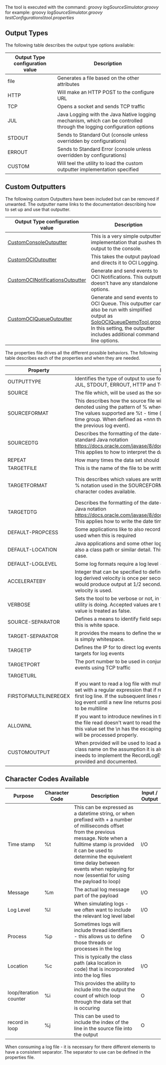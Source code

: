 The tool is executed with the command: *groovy logSourceSimulator.groovy <properties file>* for example: groovy *logSourceSimulator.groovy testConfigurations\\tool.properties*

  ## Output Types

The following table describes the output type options available:

| Output Type configuration value | Description                                                  |
| ------------------------------- | ------------------------------------------------------------ |
| file                            | Generates a file based on the other attributes               |
| HTTP                            | Will make an HTTP POST to the configure URL                  |
| TCP                             | Opens a socket and sends TCP traffic                         |
| JUL                             | Java Logging with the Java Native logging mechanism, which can be controlled through the logging configuration options |
| STDOUT                          | Sends to Standard Out (console unless overridden by configurations) |
| ERROUT                          | Sends to Standard Error (console unless overridden by configurations) |
| CUSTOM                          | Will teel the utility to load the custom outputter implementation specified |



## Custom Outputters

The following custom Outputters have been included but can be removed if unwanted. The outputter name links to the documentation describing how to set up and use that outputter.

| Output Type configuration value                              | Description                                                  |
| ------------------------------------------------------------ | ------------------------------------------------------------ |
| [CustomConsoleOutputter](./CustomConsoleOutputter.md)        | This is a very simple outputter implementation that pushes the output to the console. |
| [CustomOCIOutputter](./CustomOCIOutputter.md)                | This takes the output payload and directs it to OCI Logging. |
| [CustomOCINotificationsOutputter](./CustomOCINotificationsOutputter.md) | Generate and send events to OCI Notifications. This outputter doesn't have any standalone options. |
| [CustomOCIQueueOutputter](./CustomOCIQueueOutputter.md)      | Generate and send events to OCI Queue. This outputter can also be run  with simplified output as [SoloOCIQueueDemoTool.groovy](../SoloOCIQueueDemoTool.groovy) In this setting, the outputter includes additional command line options. |


The properties file drives all the different possible behaviors. The following table describes each of the properties and when they are needed.



| Property              | Description                                                  | Example                                                      | Required |
| --------------------- | ------------------------------------------------------------ | ------------------------------------------------------------ | -------- |
| OUTPUTTYPE            | Identifies the type of output to use for the log content. The supported values are:  file,  JUL, STDOUT, ERROUT, HTTP and TCP | HTTP                                                         | Y        |
| SOURCE                | The file which, will be used as the source for the log events | .\source.txt                                                 | Y        |
| SOURCEFORMAT          | This describes how the source file will be structured. Each of the parts needed are denoted using the pattern of %<character> where the character will represent the element type.  The values supported are %t - time (which can be expressed as +nnn or as a date time group. When defined as +nnn this is used as the number of milliseconds from the previous log event). | %t %m                                                        | Y        |
| SOURCEDTG             | Describes the formatting of the date-time group to be used. This aligns with standard Java notation https://docs.oracle.com/javase/8/docs/api/java/time/format/DateTimeFormatter.html. This applies to how to interpret the date-time representation. | yyyy/MM/dd HH:mm:ss                                          | N        |
| REPEAT                | How many times the data set should be iterated over          | 1                                                            | N        |
| TARGETFILE            | This is the name of the file to be written to.               | test.log                                                     | N        |
| TARGETFORMAT          | This describes which values are written and where they get written to using the same %<character> notation used in the SOURCEFORMAT. See below for more details on the character codes available. | A JSON output could be described with:{"message": "%m"} for example | Y        |
| TARGETDTG             | Describes the formatting of the date-time group to be used. This aligns to standard Java notation https://docs.oracle.com/javase/8/docs/api/java/time/format/DateTimeFormatter.html. This applies how to write the date time representation | yyyy/MM/dd HH:mm:ss                                          | N        |
| DEFAULT-PROPCESS      | Some applications like to also record a thread identifier. This defines the string to be used when this is required | Thread-1                                                     | N        |
| DEFAULT-LOCATION      | Java applications and some other logging solutions record not just the message but also a class path or similar detail. This provides a default value to use in such a use case. |                                                              |          |
| DEFAULT-LOGLEVEL      | Some log formats require a log level - this defines a default log level to be recorded |                                                              | N        |
| ACCELERATEBY          | Integer that can be specified to define a rate of acceleration of the output. So if the log derived velocity is once per second, then setting the ACCELERATEBY value to  2 would produce output at 1/2 second.  If a value is not set then the log derived velocity is used. | 2                                                            | N        |
| VERBOSE               | Sets the tool to be verbose or not, in verbose mode it will write to console what the utility is doing.  Accepted values are true \|  false.  If the property is not set the the value is treated as false. |                                                              | N        |
| SOURCE-SEPARATOR      | Defines a means to identify field separation within the log source file. If undefined this is white space. | ----                                                         | N        |
| TARGET-SEPARATOR      | It provides the means to define the way that each field is separated. By default, this is simply whitespace. | ----                                                         | N        |
| TARGETIP              | Defines the IP for to direct log events to. This is used in conjunction with TCP based targets for log events | 127.0.0.1                                                    | N        |
| TARGETPORT            | The port number to be used in conjunction with the TARGETIP for directing log events using TCP traffic | 28080                                                        | N        |
| TARGETURL             |                                                              |                                                              |          |
| FIRSTOFMULTILINEREGEX | If you want to read a log file with multiple lines per event, then this attribute can be set with a regular expression that if resolves positively will treat the line read as the first log line. If the subsequent lines return false, then they are appended to previous log event until a new line returns positive. If not set then log entries are assumed not to be multiline | \\\d+                                                        | N        |
| ALLOWNL               | If you want to introduce newlines in the test logs, incorporating \n will be read in. As the file read doesn't want to read the \n as a new line by default it gets escaped. With this value set the \n has the escaping removed and when written to an output the \n will be processed properly. | true                                                         | N        |
| CUSTOMOUTPUT          | When provided will be used to load a custom outputter class. It only requires the class name on the assumption it is already in the Groovy path. The Custom class ineeds to implement the RecordLogEvent interface. Example implementations are provided and documented. | CustomOCIOutputter                                           | N        |



## Character Codes Available

| Purpose                | Character Code | Description                                                  | Input / Output |
| ---------------------- | -------------- | ------------------------------------------------------------ | -------------- |
| Time stamp             | %t             | This can be expressed as a datetime string, or when prefixed with + a number of milliseconds offset from the previous message. Note when a fulltime stamp is provided it can be used to determine the equivelent time delay between events when replaying for now (essential for using the payload to loop) | I/O            |
| Message                | %m             | The actual log message part of the payload                   | I/O            |
| Log Level              | %l             | When simulating logs - we often want to include the relevant log level label | I/O            |
| Process                | %p             | Sometimes logs will include thread identifiers - this allows us to define those threads or processes in the log | O              |
| Location               | %c             | This is typically the class path (aka location in code) that is incorporated into the log files | I/O            |
| loop/iteration counter | %i             | This provides the ability to include into the output the count of which loop through the data set that is occuring | O              |
| record in loop         | %j             | This can be used to include the index of the line in the source file into the output | O              |

When consuming a log file - it is necessary for there different elements to have a consistent separator.  The separator to use can be defined in the properties file.


